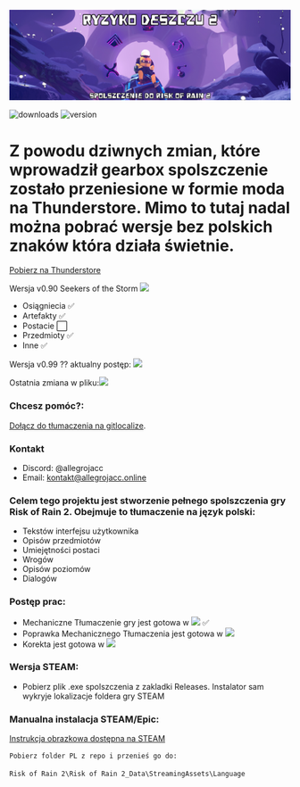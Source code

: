 
![Logo](ryzyko-deszczu.png)

![downloads](https://img.shields.io/github/downloads/allegrojacc/Risk-of-Rain-2-PL/total?label=Pobrano) ![version](https://img.shields.io/github/v/release/allegrojacc/Risk-of-Rain-2-PL?label=Aktualna%20wersja%20spolszczenia)





# Z powodu dziwnych zmian, które wprowadził gearbox spolszczenie zostało przeniesione w formie moda na Thunderstore. Mimo to tutaj nadal można pobrać wersje bez polskich znaków która działa świetnie.





[Pobierz na Thunderstore](https://thunderstore.io/package/allegrojacc/RyzykoDeszczu2/)

Wersja v0.90 Seekers of the Storm ![](https://geps.dev/progress/80)
* Osiągniecia ✅
* Artefakty ✅
* Postacie ⬜
* Przedmioty ✅
* Inne ✅


Wersja v0.99 ?? aktualny postęp: ![](https://geps.dev/progress/60)

Ostatnia zmiana w pliku:![](https://img.shields.io/badge/04.12.2024-14%3A30-red)

### Chcesz pomóc?:
[Dołącz do tłumaczenia na gitlocalize](https://gitlocalize.com/repo/9490/).

### Kontakt
* Discord: @allegrojacc
* Email: kontakt@allegrojacc.online


### Celem tego projektu jest stworzenie pełnego spolszczenia gry Risk of Rain 2. Obejmuje to tłumaczenie na język polski:

* Tekstów interfejsu użytkownika
* Opisów przedmiotów
* Umiejętności postaci
* Wrogów
* Opisów poziomów
* Dialogów

### Postęp prac:

* Mechaniczne Tłumaczenie gry jest gotowa w ![](https://geps.dev/progress/100) ✅
* Poprawka Mechanicznego Tłumaczenia jest gotowa w ![](https://geps.dev/progress/90)
* Korekta jest gotowa w ![](https://geps.dev/progress/40)



### Wersja STEAM:



* Pobierz plik .exe spolszczenia z zakladki Releases. Instalator sam wykryje lokalizacje foldera gry STEAM



 ### Manualna instalacja STEAM/Epic:

[Instrukcja obrazkowa dostępna na STEAM](https://steamcommunity.com/sharedfiles/filedetails/?id=3235200757 'Instrukcja Steam')

```
Pobierz folder PL z repo i przenieś go do:

Risk of Rain 2\Risk of Rain 2_Data\StreamingAssets\Language
```
    
